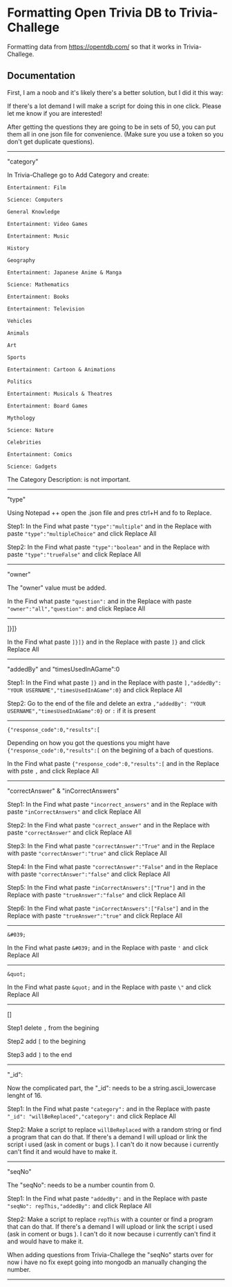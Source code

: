 # Formatting Open Trivia DB to Trivia-Challege

Formatting data from https://opentdb.com/ so that it works in Trivia-Challege.

## Documentation

First, I am a noob and it's likely there's a better solution, but I did it this way:

If there's a lot demand I will make a script for doing this in one click. Please let me know if you are interested!

After getting the questions they are going to be in sets of 50, you can put them all in one json file for convenience. (Make sure you use a token so you don't get duplicate questions).

--------------------------------------------------

"category"

In Trivia-Challege go to Add Category and create:

```Entertainment: Film```

```Science: Computers```

```General Knowledge```

```Entertainment: Video Games```

```Entertainment: Music```

```History```

```Geography```

```Entertainment: Japanese Anime & Manga```

```Science: Mathematics```

```Entertainment: Books```

```Entertainment: Television```

```Vehicles```

```Animals```

```Art```

```Sports```

```Entertainment: Cartoon & Animations```

```Politics```

```Entertainment: Musicals & Theatres```

```Entertainment: Board Games```

```Mythology```

```Science: Nature```

```Celebrities```

```Entertainment: Comics```

```Science: Gadgets```

The Category Description: is not important.

--------------------------------------------------

"type"

Using Notepad ++ open the .json file and pres ctrl+H and fo to Replace.

Step1: In the Find what paste ```"type":"multiple"``` and in the Replace with paste ```"type":"multipleChoice"``` and click Replace All

Step2: In the Find what paste ```"type":"boolean"``` and in the Replace with paste ```"type":"trueFalse"``` and click Replace All

--------------------------------------------------

"owner"

The "owner" value must be added.

In the Find what paste ```"question":``` and in the Replace with paste ```"owner":"all","question":``` and click Replace All

--------------------------------------------------

]}]}

In the Find what paste ```]}]}``` and in the Replace with paste ```]}``` and click Replace All

--------------------------------------------------
 
"addedBy" and "timesUsedInAGame":0

Step1: In the Find what paste ```]}``` and in the Replace with paste ```],"addedBy": "YOUR USERNAME","timesUsedInAGame":0}``` and click Replace All

Step2: Go to the end of the file and delete an extra ```,"addedBy": "YOUR USERNAME","timesUsedInAGame":0}``` or ```:``` if it is present

--------------------------------------------------

```{"response_code":0,"results":[```

Depending on how you got the questions you might have ```{"response_code":0,"results":[``` on the begining of a bach of questions.

In the Find what paste ```{"response_code":0,"results":[``` and in the Replace with pste ```,``` and click Replace All

--------------------------------------------------

"correctAnswer" & "inCorrectAnswers"

Step1: In the Find what paste ```"incorrect_answers"``` and in the Replace with paste ```"inCorrectAnswers"``` and click Replace All

Step2: In the Find what paste ```"correct_answer"``` and in the Replace with paste ```"correctAnswer"``` and click Replace All

Step3: In the Find what paste ```"correctAnswer":"True"``` and in the Replace with paste ```"correctAnswer":"true"``` and click Replace All

Step4: In the Find what paste ```"correctAnswer":"False"``` and in the Replace with paste ```"correctAnswer":"false"``` and click Replace All

Step5: In the Find what paste ```"inCorrectAnswers":["True"]``` and in the Replace with paste ```"trueAnswer":"false"``` and click Replace All

Step6: In the Find what paste ```"inCorrectAnswers":["False"]``` and in the Replace with paste ```"trueAnswer":"true"``` and click Replace All

--------------------------------------------------

```&#039;```

In the Find what paste ```&#039;``` and in the Replace with paste ```'``` and click Replace All

--------------------------------------------------

```&quot;```

In the Find what paste ```&quot;``` and in the Replace with paste ```\"``` and click Replace All

--------------------------------------------------

[]

Step1 delete ```,``` from the begining

Step2 add ```[``` to the begining

Step3 add ```]``` to the end

--------------------------------------------------

"_id":

Now the complicated part, the "_id": needs to be a string.ascii_lowercase lenght of 16.

Step1: In the Find what paste ```"category":``` and in the Replace with paste ```"_id": "willBeReplaced","category":``` and click Replace All

Step2: Make a script to replace ```willBeReplaced``` with a random string or find a program that can do that. If there's a demand I will upload or link the script i used (ask in coment or bugs ). I can't do it now because i currently can't find it and would have to make it.

--------------------------------------------------

"seqNo"

The "seqNo": needs to be a number countin from 0.

Step1: In the Find what paste ```"addedBy":``` and in the Replace with paste ```"seqNo": repThis,"addedBy":``` and click Replace All

Step2: Make a script to replace ```repThis``` with a counter or find a program that can do that. If there's a demand I will upload or link the script i used (ask in coment or bugs ). I can't do it now because i currently can't find it and would have to make it.

When adding questions from Trivia-Challege the "seqNo" starts over for now i have no fix exept going into mongodb an manually changing the number.

--------------------------------------------------


